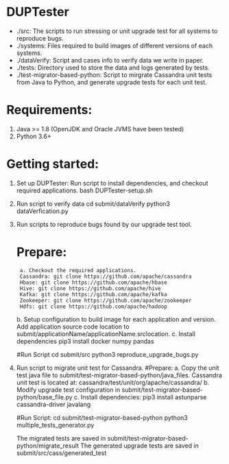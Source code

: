 # DUPTester

- ./src: The scripts to run stressing or unit upgrade test for all systems to reproduce bugs.
- ./systems: Files required to build images of different versions of each systems.
- ./dataVerify: Script and cases info to verify data we write in paper.
- ./tests: Directory used to store the data and logs  generated by tests.
- ./test-migrator-based-python: Script to mirgrate Cassandra unit tests from Java to Python, and generate upgrade tests for each unit test.


# Requirements:
1. Java >= 1.8 (OpenJDK and Oracle JVMS have been tested)
2. Python 3.6+


# Getting started:
1. Set up DUPTester:
    Run script to install dependencies, and checkout required applications.
   	bash DUPTester-setup.sh

2. Run script to verify data
cd submit/dataVerify
python3 dataVerfication.py

3. Run scripts to reproduce bugs found by our upgrade test tool.
    # Prepare:
        a. Checkout the required applications.
	    Cassandra: git clone https://github.com/apache/cassandra
	    Hbase: git clone https://github.com/apache/hbase
	    Hive: git clone https://github.com/apache/hive
	    Kafka: git clone https://github.com/apache/kafka
	    Zookeeper: git clone https://github.com/apache/zookeeper
	    Hdfs: git clone https://github.com/apache/hadoop
	b. Setup configuration to build image for each application and version.
	    Add application source code location to submit/applicationName/applicationName.srclocation.
	c. Install dependencies
	    pip3 install docker numpy pandas

    #Run Script
	cd submit/src
	python3 reproduce_upgrade_bugs.py

4. Run script to migrate unit test for Cassandra.
    #Prepare:
	a. Copy the unit test java file to submit/test-migrator-based-python/java_files.
	   Cassandra unit test is located at: cassandra/test/unit/org/apache/cassandra/
	b. Modify upgrade test configuration in submit/test-migrator-based-python/base_file.py
	c. Install dependencies:
	    pip3 install astunparse cassandra-driver javalang

    #Run Script:
	cd submit/test-migrator-based-python
	python3 multiple_tests_generator.py

	The migrated tests are saved in submit/test-migrator-based-python/migrate_result
 	The generated upgrade tests are saved in submit/src/cass/generated_test
